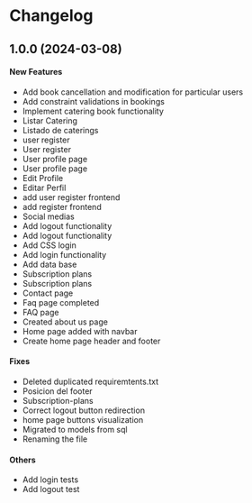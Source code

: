 # Changelog

## 1.0.0 (2024-03-08)

#### New Features

* Add book cancellation and modification for particular users
* Add constraint validations in bookings
* Implement catering book functionality
* Listar Catering
* Listado de caterings
* user register
* User register
* User profile page
* User profile page
* Edit Profile
* Editar Perfil
* add user register frontend
* add register frontend
* Social medias
* Add logout functionality
* Add logout functionality
* Add CSS login
* Add login functionality
* Add data base
* Subscription plans
* Subscription plans
* Contact page
* Faq page completed
* FAQ page
* Created about us page
* Home page added with navbar
* Create home page header and footer
#### Fixes

* Deleted duplicated requiremtents.txt
* Posicion del footer
* Subscription-plans
* Correct logout button redirection
* home page buttons visualization
* Migrated to models from sql
* Renaming the file
#### Others

* Add login tests
* Add logout test
